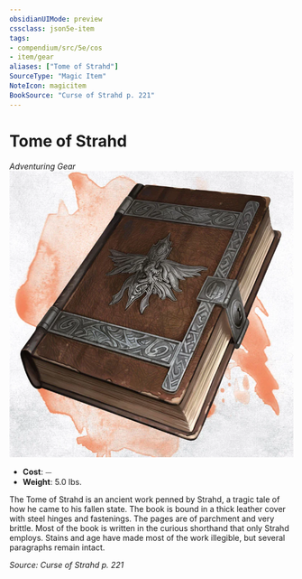 ```yaml
---
obsidianUIMode: preview
cssclass: json5e-item
tags:
- compendium/src/5e/cos
- item/gear
aliases: ["Tome of Strahd"]
SourceType: "Magic Item"
NoteIcon: magicitem
BookSource: "Curse of Strahd p. 221"
---
```

# Tome of Strahd
*Adventuring Gear*  
![](https://raw.githubusercontent.com/5etools-mirror-2/5etools-img/main/items/CoS/Tome%20of%20Strahd.webp#right)  

- **Cost**: ⏤
- **Weight**: 5.0 lbs.

The Tome of Strahd is an ancient work penned by Strahd, a tragic tale of how he came to his fallen state. The book is bound in a thick leather cover with steel hinges and fastenings. The pages are of parchment and very brittle. Most of the book is written in the curious shorthand that only Strahd employs. Stains and age have made most of the work illegible, but several paragraphs remain intact.

*Source: Curse of Strahd p. 221*